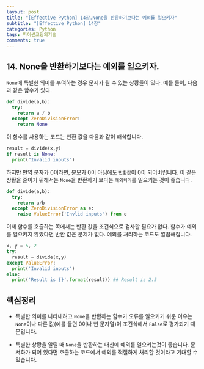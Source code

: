```yaml
---  
layout: post  
title: "[Effective Python] 14장.None을 반환하기보다는 예외를 일으키자"  
subtitle: "[Effective Python] 14장"  
categories: Python
tags: 파이썬코딩의기술
comments: true  
---  
```


## 14. None을 반환하기보다는 예외를 일으키자.

`None`에 특별한 의미를 부여하는 경우 문제가 될 수 있는 상황들이 있다.
예를 들어, 다음과 같은 함수가 있다.
```python
def divide(a,b):
  try:
    return a / b
  except ZeroDivisionError:
    return None
```

이 함수를 사용하는 코드는 반환 값을 다음과 같이 해석합니다.

```python
result = divide(x,y)
if result is None:
  print("Invalid inputs")
```

하지만 만약 분자가 0이라면, 분모가 0이 아님에도 `반환값`이 0이 되어버립니다. 이 같은 상황을 줄이기 위해서는 `None`을 반환하기 보다는 `예외처리`를 일으키는 것이 좋습니다.

```python
def divide(a,b):
  try:
    return a/b
  except ZeroDivisionError as e:
    raise ValueError('Invlid inputs') from e
```

이제 함수를 호출하는 쪽에서는 반환 값을 조건식으로 검사할 필요가 없다. 함수가 예외를 일으키지 않았다면 반환 값은 문제가 없다. 예외를 처리하는 코드도 깔끔해집니다.

```python
x, y = 5, 2
try:
  result = divide(x,y)
except ValueError:
  print('Invalid inputs')
else:
  print('Result is {}'.format(result)) ## Result is 2.5
```

## 핵심정리
- 특별한 의미를 나타내려고 `None`을 반환하는 함수가 오류를 일으키기 쉬운 이유는 `None`이나 다른 값(예를 들면 0이나 빈 문자열)이 조건식에서 `False`로 평가되기 때문입니다.

- 특별한 상황을 알릴 때 `None`을 반환하는 대신에 예외를 일으키는것이 좋습니다. 문서화가 되어 있다면 호출하는 코드에서 예외를 적절하게 처리할 것이라고 기대할 수 있습니다.  
